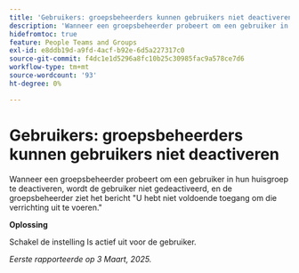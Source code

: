 ```yaml
---
title: 'Gebruikers: groepsbeheerders kunnen gebruikers niet deactiveren'
description: 'Wanneer een groepsbeheerder probeert om een gebruiker in hun huisgroep te deactiveren, wordt de gebruiker niet gedeactiveerd, en de groepsbeheerder ziet het bericht u niet voldoende toegang hebt om die verrichting uit te voeren. '
hidefromtoc: true
feature: People Teams and Groups
exl-id: e8ddb19d-a9fd-4acf-b92e-6d5a227317c0
source-git-commit: f4dc1e1d5296a8fc10b25c30985fac9a578ce7d6
workflow-type: tm+mt
source-wordcount: '93'
ht-degree: 0%

---
```


# Gebruikers: groepsbeheerders kunnen gebruikers niet deactiveren

Wanneer een groepsbeheerder probeert om een gebruiker in hun huisgroep te deactiveren, wordt de gebruiker niet gedeactiveerd, en de groepsbeheerder ziet het bericht &quot;U hebt niet voldoende toegang om die verrichting uit te voeren.&quot;

**Oplossing**

Schakel de instelling Is actief uit voor de gebruiker.

_Eerste rapporteerde op 3 Maart, 2025._

